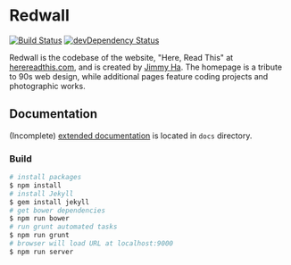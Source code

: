 Redwall
=======

[![Build Status](https://secure.travis-ci.org/herereadthis/redwall.svg?branch=master)](http://travis-ci.org/herereadthis/redwall)
[![devDependency Status](https://david-dm.org/herereadthis/redwall/dev-status.svg)](https://david-dm.org/herereadthis/redwall#info=devDependencies)

Redwall is the codebase of the website, "Here, Read This" at [herereadthis.com](http://herereadthis.com), and is created by [Jimmy Ha](https://github.com/herereadthis). The homepage is a tribute to 90s web design, while additional pages feature coding projects and photographic works.

## Documentation

(Incomplete) [extended documentation](https://github.com/herereadthis/redwall/blob/master/docs/readme.md) is located in `docs` directory.

### Build

```bash
# install packages
$ npm install
# install Jekyll
$ gem install jekyll
# get bower dependencies
$ npm run bower
# run grunt automated tasks
$ npm run grunt
# browser will load URL at localhost:9000
$ npm run server
```

